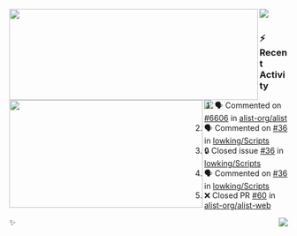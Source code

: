 <p>
  <p>
  <img align="left" width="450" height="165" src="https://github-readme-stats-git-masterrstaa-rickstaa.vercel.app/api?username=lowking&bg_color=0D1116&theme=synthwave&show_icons=true&hide_border=true&line_height=20&title_color=4E7C65&icon_color=555&show_owner=true&text_color=777&count_private=true"/>
  </p>
  <p>
  <img align="left" width="350" height="195" src="https://github-readme-stats-git-masterrstaa-rickstaa.vercel.app/api/top-langs/?layout=compact&username=lowking&bg_color=0D1116&theme=synthwave&show_icons=true&hide_border=true&line_height=20&title_color=4E7C65&icon_color=555&show_owner=true&text_color=777&hide&langs_count=4"/>
  </p>
  <p>
    <a align="left" href="https://t.me/Violettoy_bot"><img src="https://img.shields.io/badge/Telegram-%2352A4DB.svg?&style=social&logo=telegram&logoColor=52A4DB" /></a>&nbsp;&nbsp;
<!--     <img align="left" src="https://github.com/lowking/lowking/workflows/Waka%20Readme/badge.svg" />&nbsp;&nbsp; -->
    <img align="left" src="https://github.com/lowking/lowking/workflows/Activity%20Readme/badge.svg" />
  </p>
</p>

### :zap: Recent Activity

<!--START_SECTION:activity-->
1. 🗣 Commented on [#6606](https://github.com/alist-org/alist/issues/6606#issuecomment-2226938012) in [alist-org/alist](https://github.com/alist-org/alist)
2. 🗣 Commented on [#36](https://github.com/lowking/Scripts/issues/36#issuecomment-2184283817) in [lowking/Scripts](https://github.com/lowking/Scripts)
3. 🔒 Closed issue [#36](https://github.com/lowking/Scripts/issues/36) in [lowking/Scripts](https://github.com/lowking/Scripts)
4. 🗣 Commented on [#36](https://github.com/lowking/Scripts/issues/36#issuecomment-2155736593) in [lowking/Scripts](https://github.com/lowking/Scripts)
5. ❌ Closed PR [#60](https://github.com/alist-org/alist-web/pull/60) in [alist-org/alist-web](https://github.com/alist-org/alist-web)
<!--END_SECTION:activity-->

✨<img align="right" src="http://profile-counter.glitch.me/lowking/count.svg"/>
